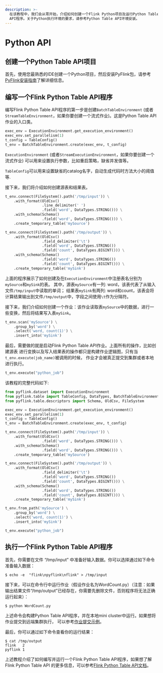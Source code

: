 ```yaml
---
description: >-
  在该教程中，我们会从零开始，介绍如何创建一个Flink Python项目及运行Python Table
  API程序。关于Python执行环境的要求，请参考Python Table API环境安装。
---
```


# Python API

## 创建一个Python Table API项目

 首先，使用您最熟悉的IDE创建一个Python项目，然后安装PyFlink包，请参考[PyFlink安装指南](https://ci.apache.org/projects/flink/flink-docs-release-1.10/zh/dev/table/python/installation.html#installation-of-pyflink)了解详细信息。

## 编写一个Flink Python Table API程序

 编写Flink Python Table API程序的第一步是创建`BatchTableEnvironment` \(或者`StreamTableEnvironment`，如果你要创建一个流式作业\)。这是Python Table API作业的入口类。

```python
exec_env = ExecutionEnvironment.get_execution_environment()
exec_env.set_parallelism(1)
t_config = TableConfig()
t_env = BatchTableEnvironment.create(exec_env, t_config)
```

`ExecutionEnvironment` \(或者`StreamExecutionEnvironment`，如果你要创建一个流式作业\) 可以用来设置执行参数，比如重启策略，缺省并发值等。

`TableConfig`可以用来设置缺省的catalog名字，自动生成代码时方法大小的阈值等.

接下来，我们将介绍如何创建源表和结果表。

```python
t_env.connect(FileSystem().path('/tmp/input')) \
    .with_format(OldCsv()
                 .line_delimiter(' ')
                 .field('word', DataTypes.STRING())) \
    .with_schema(Schema()
                 .field('word', DataTypes.STRING())) \
    .create_temporary_table('mySource')

t_env.connect(FileSystem().path('/tmp/output')) \
    .with_format(OldCsv()
                 .field_delimiter('\t')
                 .field('word', DataTypes.STRING())
                 .field('count', DataTypes.BIGINT())) \
    .with_schema(Schema()
                 .field('word', DataTypes.STRING())
                 .field('count', DataTypes.BIGINT())) \
    .create_temporary_table('mySink')
```

上面的程序展示了如何创建及在`ExecutionEnvironment`中注册表名分别为`mySource`和`mySink`的表。 其中，源表`mySource`有一列: word，该表代表了从输入文件`/tmp/input`中读取的单词； 结果表`mySink`有两列: word和count，该表会将计算结果输出到文件`/tmp/output`中，字段之间使用`\t`作为分隔符。

接下来，我们介绍如何创建一个作业：该作业读取表`mySource`中的数据，进行一些变换，然后将结果写入表`mySink`。

```python
t_env.scan('mySource') \
    .group_by('word') \
    .select('word, count(1)') \
    .insert_into('mySink')
```

 最后，需要做的就是启动Flink Python Table API作业。上面所有的操作，比如创建源表 进行变换以及写入结果表的操作都只是构建作业逻辑图，只有当`t_env.execute(job_name)`被调用的时候， 作业才会被真正提交到集群或者本地进行执行。

```python
t_env.execute("python_job")
```

该教程的完整代码如下:

```python
from pyflink.dataset import ExecutionEnvironment
from pyflink.table import TableConfig, DataTypes, BatchTableEnvironment
from pyflink.table.descriptors import Schema, OldCsv, FileSystem

exec_env = ExecutionEnvironment.get_execution_environment()
exec_env.set_parallelism(1)
t_config = TableConfig()
t_env = BatchTableEnvironment.create(exec_env, t_config)

t_env.connect(FileSystem().path('/tmp/input')) \
    .with_format(OldCsv()
                 .field('word', DataTypes.STRING())) \
    .with_schema(Schema()
                 .field('word', DataTypes.STRING())) \
    .create_temporary_table('mySource')

t_env.connect(FileSystem().path('/tmp/output')) \
    .with_format(OldCsv()
                 .field_delimiter('\t')
                 .field('word', DataTypes.STRING())
                 .field('count', DataTypes.BIGINT())) \
    .with_schema(Schema()
                 .field('word', DataTypes.STRING())
                 .field('count', DataTypes.BIGINT())) \
    .create_temporary_table('mySink')

t_env.from_path('mySource') \
    .group_by('word') \
    .select('word, count(1)') \
    .insert_into('mySink')

t_env.execute("python_job")
```

## 执行一个Flink Python Table API程序

首先，你需要在文件 “/tmp/input” 中准备好输入数据。你可以选择通过如下命令准备输入数据：

```text
$ echo -e  "flink\npyflink\nflink" > /tmp/input
```

接下来，可以在命令行中运行作业（假设作业名为WordCount.py）（注意：如果输出结果文件“/tmp/output”已经存在，你需要先删除文件，否则程序将无法正确运行起来）：

```text
$ python WordCount.py
```

上述命令会构建Python Table API程序，并在本地mini cluster中运行。如果想将作业提交到远端集群执行， 可以参考[作业提交示例](https://ci.apache.org/projects/flink/flink-docs-release-1.10/zh/ops/cli.html#job-submission-examples)。

最后，你可以通过如下命令查看你的运行结果：

```text
$ cat /tmp/output
flink	2
pyflink	1
```

上述教程介绍了如何编写并运行一个Flink Python Table API程序，如果想了解Flink Python Table API 的更多信息，可以参考[Flink Python Table API文档](https://ci.apache.org/projects/flink/flink-docs-release-1.10/api/python)。

